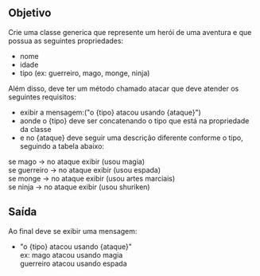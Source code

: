 ## Objetivo

Crie uma classe generica que represente um herói de uma aventura e que possua as seguintes propriedades:

- nome 
- idade 
- tipo (ex: guerreiro, mago, monge, ninja)

Além disso, deve ter um método chamado atacar que deve atender os seguintes requisitos:

- exibir a mensagem:("o {tipo} atacou usando {ataque}") 
- aonde o {tipo} deve ser concatenando o tipo que está na propriedade da classe 
- e no {ataque} deve seguir uma descrição diferente conforme o tipo, seguindo a tabela abaixo:

se mago -> no ataque exibir (usou magia)  
se guerreiro -> no ataque exibir (usou espada)  
se monge -> no ataque exibir (usou artes marciais)  
se ninja -> no ataque exibir (usou shuriken)  

## Saída

Ao final deve se exibir uma mensagem:

- "o {tipo} atacou usando {ataque}"  
ex: mago atacou usando magia  
guerreiro atacou usando espada